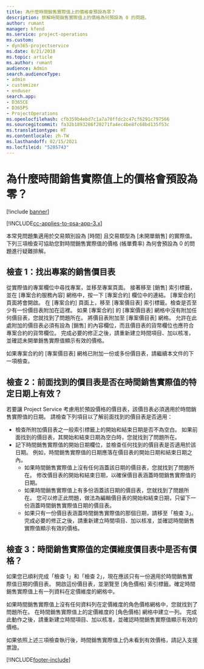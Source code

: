 ```yaml
---
title: 為什麼時間銷售實際值上的價格會預設為零？
description: 排解時間銷售實際值上的價格為何預設為 0 的問題。
author: rumant
manager: kfend
ms.service: project-operations
ms.custom:
- dyn365-projectservice
ms.date: 8/21/2018
ms.topic: article
ms.author: rumant
audience: Admin
search.audienceType:
- admin
- customizer
- enduser
search.app:
- D365CE
- D365PS
- ProjectOperations
ms.openlocfilehash: cfb359b4ebd7c1a7a70ffdc2c47cf6291c797566
ms.sourcegitcommit: fa32b1893286f20271fa4ec4be8fc68bd135f53c
ms.translationtype: HT
ms.contentlocale: zh-TW
ms.lasthandoff: 02/15/2021
ms.locfileid: "5285743"
---
```

# <a name="why-is-price-defaulting-to-zero-on-time-sales-actuals"></a>為什麼時間銷售實際值上的價格會預設為零？

[!include [banner](../includes/psa-now-project-operations.md)]

[!INCLUDE[cc-applies-to-psa-app-3.x](../includes/cc-applies-to-psa-app-3x.md)]

本常見問題集適用於交易類別設為 [時間] 且交易類型為 [未開單銷售] 的實際值。 下列三項檢查可協助您對時間銷售實際值的價格 (帳單費率) 為何會預設為 0 的問題進行疑難排解。

## <a name="check-1-identify-the-sales-price-list-for-the-project"></a>檢查 1：找出專案的銷售價目表

從實際值的專案欄位中尋找專案，並移至專案頁面。 接著移至 [銷售] 索引標籤，並在 [專案合約服務內容] 網格中，按一下 [專案合約] 欄位中的連結。 [專案合約] 頁面將會開啟。 在 [專案合約] 頁面上，移至 [專案價目表] 索引標籤。檢查是否至少有一份價目表附加在這裡。 如果 [專案合約] 的 [專案價目表] 網格中沒有附加任何價目表，您就找到了問題所在。 將價目表附加至 [專案價目表] 網格。 允許在此處附加的價目表必須有設為 [銷售] 的內容欄位，而且價目表的貨幣欄位也應符合專案合約的貨幣欄位。 完成必要的修正之後，請重新建立時間項目、加以核准，並確認未開單銷售實際值顯示有效的價格。 

如果專案合約的 [專案價目表] 網格已附加一份或多份價目表，請繼續本文件的下一項檢查。

## <a name="check-2-are-any-of-the-price-lists-identified-above-valid-for-the-specific-date-of-the-time-sales-actual"></a>檢查 2：前面找到的價目表是否在時間銷售實際值的特定日期上有效？

若要讓 Project Service 考慮用於預設價格的價目表，該價目表必須適用於時間銷售實際值的日期。 請檢查下列項目以了解前面找到的價目表是否適用：
- 檢查所附加價目表之一般索引標籤上的開始和結束日期是否不為空白。 如果前面找到的價目表，其開始和結束日期為空白時，您就找到了問題所在。 
- 記下時間銷售實際值的開始日期欄位，並檢查任何找到的價目表是否適用於該日期。 例如，時間銷售實際值的日期應落在價目表的開始日期和結束日期之內。 
    - 如果時間銷售實際值上沒有任何涵蓋該日期的價目表，您就找到了問題所在。 修改價目表的開始和結束日期，以確保價目表涵蓋時間銷售實際值的日期。 
    - 如果時間銷售實際值上有多份涵蓋該日期的價目表，您就找到了問題所在。 您可以修正此問題，做法為編輯價目表的開始和結束日期，只留下一份涵蓋時間銷售實際值日期的價目表。 
    - 如果只有一份價目表涵蓋時間銷售實際值的那個日期，請移至「檢查 3」。
完成必要的修正之後，請重新建立時間項目、加以核准，並確認時間銷售實際值顯示有效的價格。

## <a name="check-3-is-there-a-price-in-the-price-list-for-the-pricing-dimensions-on-the-time-sales-actual"></a>檢查 3：時間銷售實際值的定價維度價目表中是否有價格？

如果您已順利完成「檢查 1」和「檢查 2」，現在應該只有一份適用於時間銷售實際值日期的價目表。 開啟這份價目表，並瀏覽至 [角色價格] 索引標籤。確定時間銷售實際值上有一列資料在定價維度的網格中。

如果時間銷售實際值上沒有任何資料列在定價維度的角色價格網格中，您就找到了問題所在。 在時間銷售實際值上的定價維度的 [角色價格] 網格中建立一列。 完成此動作之後，請重新建立時間項目、加以核准，並確認時間銷售實際值顯示有效的價格。

如果依照上述三項檢查執行後，時間銷售實際值上仍未看到有效價格，請記入支援票證。 



[!INCLUDE[footer-include](../includes/footer-banner.md)]